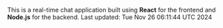 This is a real-time chat application built using **React** for the frontend and **Node.js** for the backend.
Last updated: Tue Nov 26 06:11:44 UTC 2024
